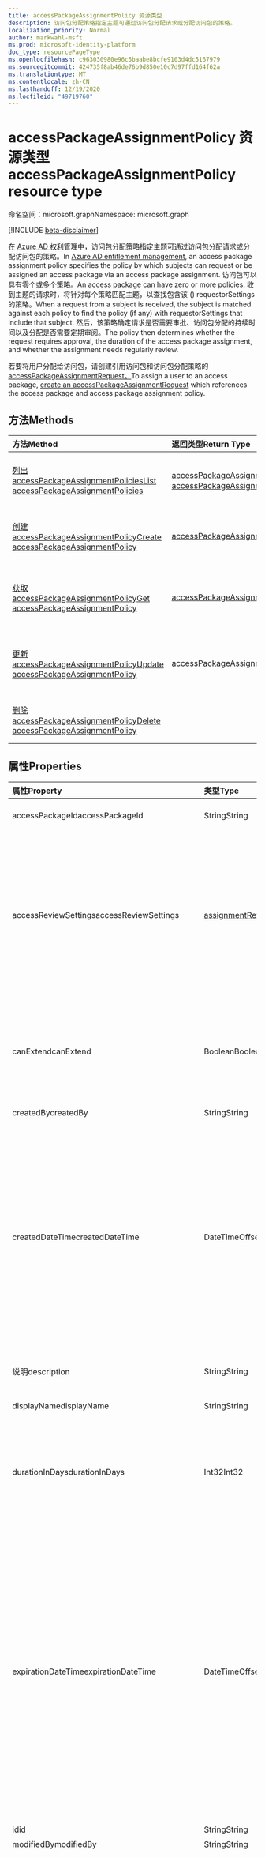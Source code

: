 ```yaml
---
title: accessPackageAssignmentPolicy 资源类型
description: 访问包分配策略指定主题可通过访问包分配请求或分配访问包的策略。
localization_priority: Normal
author: markwahl-msft
ms.prod: microsoft-identity-platform
doc_type: resourcePageType
ms.openlocfilehash: c963030980e96c5baabe8bcfe9103d4dc5167979
ms.sourcegitcommit: 424735f8ab46de76b9d850e10c7d97ffd164f62a
ms.translationtype: MT
ms.contentlocale: zh-CN
ms.lasthandoff: 12/19/2020
ms.locfileid: "49719760"
---
```

# <a name="accesspackageassignmentpolicy-resource-type"></a><span data-ttu-id="7981f-103">accessPackageAssignmentPolicy 资源类型</span><span class="sxs-lookup"><span data-stu-id="7981f-103">accessPackageAssignmentPolicy resource type</span></span>

<span data-ttu-id="7981f-104">命名空间：microsoft.graph</span><span class="sxs-lookup"><span data-stu-id="7981f-104">Namespace: microsoft.graph</span></span>

[!INCLUDE [beta-disclaimer](../../includes/beta-disclaimer.md)]

<span data-ttu-id="7981f-105">在 [Azure AD 权利](entitlementmanagement-root.md)管理中，访问包分配策略指定主题可通过访问包分配请求或分配访问包的策略。</span><span class="sxs-lookup"><span data-stu-id="7981f-105">In [Azure AD entitlement management](entitlementmanagement-root.md), an access package assignment policy specifies the policy by which subjects can request or be assigned an access package via an access package assignment.</span></span> <span data-ttu-id="7981f-106">访问包可以具有零个或多个策略。</span><span class="sxs-lookup"><span data-stu-id="7981f-106">An access package can have zero or more policies.</span></span> <span data-ttu-id="7981f-107">收到主题的请求时，将针对每个策略匹配主题，以查找包含该 () requestorSettings 的策略。</span><span class="sxs-lookup"><span data-stu-id="7981f-107">When a request from a subject is received, the subject is matched against each policy to find the policy (if any) with requestorSettings that include that subject.</span></span> <span data-ttu-id="7981f-108">然后，该策略确定请求是否需要审批、访问包分配的持续时间以及分配是否需要定期审阅。</span><span class="sxs-lookup"><span data-stu-id="7981f-108">The policy then determines whether the request requires approval, the duration of the access package assignment, and whether the assignment needs regularly review.</span></span>

<span data-ttu-id="7981f-109">若要将用户分配给访问包，请创建引用访问包和访问包分配策略的[accessPackageAssignmentRequest。](../api/accesspackageassignmentrequest-post.md)</span><span class="sxs-lookup"><span data-stu-id="7981f-109">To assign a user to an access package, [create an accessPackageAssignmentRequest](../api/accesspackageassignmentrequest-post.md) which references the access package and access package assignment policy.</span></span>


## <a name="methods"></a><span data-ttu-id="7981f-110">方法</span><span class="sxs-lookup"><span data-stu-id="7981f-110">Methods</span></span>

| <span data-ttu-id="7981f-111">方法</span><span class="sxs-lookup"><span data-stu-id="7981f-111">Method</span></span>       | <span data-ttu-id="7981f-112">返回类型</span><span class="sxs-lookup"><span data-stu-id="7981f-112">Return Type</span></span> | <span data-ttu-id="7981f-113">说明</span><span class="sxs-lookup"><span data-stu-id="7981f-113">Description</span></span> |
|:-------------|:------------|:------------|
| [<span data-ttu-id="7981f-114">列出 accessPackageAssignmentPolicies</span><span class="sxs-lookup"><span data-stu-id="7981f-114">List accessPackageAssignmentPolicies</span></span>](../api/accesspackageassignmentpolicy-list.md) | <span data-ttu-id="7981f-115">[accessPackageAssignmentPolicy](accesspackageassignmentpolicy.md) 集合</span><span class="sxs-lookup"><span data-stu-id="7981f-115">[accessPackageAssignmentPolicy](accesspackageassignmentpolicy.md) collection</span></span> | <span data-ttu-id="7981f-116">检索 accessPackageAssignmentPolicy 对象的列表。</span><span class="sxs-lookup"><span data-stu-id="7981f-116">Retrieve a list of accessPackageAssignmentPolicy objects.</span></span> |
| [<span data-ttu-id="7981f-117">创建 accessPackageAssignmentPolicy</span><span class="sxs-lookup"><span data-stu-id="7981f-117">Create accessPackageAssignmentPolicy</span></span>](../api/accesspackageassignmentpolicy-post.md) | [<span data-ttu-id="7981f-118">accessPackageAssignmentPolicy</span><span class="sxs-lookup"><span data-stu-id="7981f-118">accessPackageAssignmentPolicy</span></span>](accesspackageassignmentpolicy.md) | <span data-ttu-id="7981f-119">创建新的 accessPackageAssignmentPolicy 对象。</span><span class="sxs-lookup"><span data-stu-id="7981f-119">Create a new accessPackageAssignmentPolicy object.</span></span> |
| [<span data-ttu-id="7981f-120">获取 accessPackageAssignmentPolicy</span><span class="sxs-lookup"><span data-stu-id="7981f-120">Get accessPackageAssignmentPolicy</span></span>](../api/accesspackageassignmentpolicy-get.md) | [<span data-ttu-id="7981f-121">accessPackageAssignmentPolicy</span><span class="sxs-lookup"><span data-stu-id="7981f-121">accessPackageAssignmentPolicy</span></span>](accesspackageassignmentpolicy.md) | <span data-ttu-id="7981f-122">读取 accessPackageAssignmentPolicy 对象的属性和关系。</span><span class="sxs-lookup"><span data-stu-id="7981f-122">Read properties and relationships of an accessPackageAssignmentPolicy object.</span></span> |
| [<span data-ttu-id="7981f-123">更新 accessPackageAssignmentPolicy</span><span class="sxs-lookup"><span data-stu-id="7981f-123">Update accessPackageAssignmentPolicy</span></span>](../api/accesspackageassignmentpolicy-update.md)|[<span data-ttu-id="7981f-124">accessPackageAssignmentPolicy</span><span class="sxs-lookup"><span data-stu-id="7981f-124">accessPackageAssignmentPolicy</span></span>](accesspackageassignmentpolicy.md) | <span data-ttu-id="7981f-125">更新 accessPackageAssignmentPolicy 对象的属性。</span><span class="sxs-lookup"><span data-stu-id="7981f-125">Update the properties of an accessPackageAssignmentPolicy object.</span></span> |
| [<span data-ttu-id="7981f-126">删除 accessPackageAssignmentPolicy</span><span class="sxs-lookup"><span data-stu-id="7981f-126">Delete accessPackageAssignmentPolicy</span></span>](../api/accesspackageassignmentpolicy-delete.md) | | <span data-ttu-id="7981f-127">删除 accessPackageAssignmentPolicy。</span><span class="sxs-lookup"><span data-stu-id="7981f-127">Delete an accessPackageAssignmentPolicy.</span></span> |

## <a name="properties"></a><span data-ttu-id="7981f-128">属性</span><span class="sxs-lookup"><span data-stu-id="7981f-128">Properties</span></span>

| <span data-ttu-id="7981f-129">属性</span><span class="sxs-lookup"><span data-stu-id="7981f-129">Property</span></span>     | <span data-ttu-id="7981f-130">类型</span><span class="sxs-lookup"><span data-stu-id="7981f-130">Type</span></span>        | <span data-ttu-id="7981f-131">说明</span><span class="sxs-lookup"><span data-stu-id="7981f-131">Description</span></span> |
|:-------------|:------------|:------------|
|<span data-ttu-id="7981f-132">accessPackageId</span><span class="sxs-lookup"><span data-stu-id="7981f-132">accessPackageId</span></span>|<span data-ttu-id="7981f-133">String</span><span class="sxs-lookup"><span data-stu-id="7981f-133">String</span></span>|<span data-ttu-id="7981f-134">访问包的 ID。</span><span class="sxs-lookup"><span data-stu-id="7981f-134">ID of the access package.</span></span>|
|<span data-ttu-id="7981f-135">accessReviewSettings</span><span class="sxs-lookup"><span data-stu-id="7981f-135">accessReviewSettings</span></span>|[<span data-ttu-id="7981f-136">assignmentReviewSettings</span><span class="sxs-lookup"><span data-stu-id="7981f-136">assignmentReviewSettings</span></span>](assignmentreviewsettings.md)|<span data-ttu-id="7981f-137">谁必须查看此策略中对访问包的分配以及查看其分配多久。</span><span class="sxs-lookup"><span data-stu-id="7981f-137">Who must review, and how often, the assignments to the access package from this policy.</span></span> <span data-ttu-id="7981f-138">如果不需要审阅，则此属性为 null。</span><span class="sxs-lookup"><span data-stu-id="7981f-138">This property is null if reviews are not required.</span></span>|
|<span data-ttu-id="7981f-139">canExtend</span><span class="sxs-lookup"><span data-stu-id="7981f-139">canExtend</span></span>|<span data-ttu-id="7981f-140">Boolean</span><span class="sxs-lookup"><span data-stu-id="7981f-140">Boolean</span></span>|<span data-ttu-id="7981f-141">指示用户是否可以在审批后延长访问包分配持续时间。</span><span class="sxs-lookup"><span data-stu-id="7981f-141">Indicates whether a user can extend the access package assignment duration after approval.</span></span>|
|<span data-ttu-id="7981f-142">createdBy</span><span class="sxs-lookup"><span data-stu-id="7981f-142">createdBy</span></span>|<span data-ttu-id="7981f-143">String</span><span class="sxs-lookup"><span data-stu-id="7981f-143">String</span></span>|<span data-ttu-id="7981f-144">只读。</span><span class="sxs-lookup"><span data-stu-id="7981f-144">Read-only.</span></span>|
|<span data-ttu-id="7981f-145">createdDateTime</span><span class="sxs-lookup"><span data-stu-id="7981f-145">createdDateTime</span></span>|<span data-ttu-id="7981f-146">DateTimeOffset</span><span class="sxs-lookup"><span data-stu-id="7981f-146">DateTimeOffset</span></span>|<span data-ttu-id="7981f-p103">时间戳类型表示使用 ISO 8601 格式的日期和时间信息，并且始终处于 UTC 时间。例如，2014 年 1 月 1 日午夜 UTC 如下所示：`'2014-01-01T00:00:00Z'`</span><span class="sxs-lookup"><span data-stu-id="7981f-p103">The Timestamp type represents date and time information using ISO 8601 format and is always in UTC time. For example, midnight UTC on Jan 1, 2014 would look like this: `'2014-01-01T00:00:00Z'`</span></span>|
|<span data-ttu-id="7981f-149">说明</span><span class="sxs-lookup"><span data-stu-id="7981f-149">description</span></span>|<span data-ttu-id="7981f-150">String</span><span class="sxs-lookup"><span data-stu-id="7981f-150">String</span></span>|<span data-ttu-id="7981f-151">策略的说明。</span><span class="sxs-lookup"><span data-stu-id="7981f-151">The description of the policy.</span></span>|
|<span data-ttu-id="7981f-152">displayName</span><span class="sxs-lookup"><span data-stu-id="7981f-152">displayName</span></span>|<span data-ttu-id="7981f-153">String</span><span class="sxs-lookup"><span data-stu-id="7981f-153">String</span></span>|<span data-ttu-id="7981f-154">策略显示名称。</span><span class="sxs-lookup"><span data-stu-id="7981f-154">The display name of the policy.</span></span>|
|<span data-ttu-id="7981f-155">durationInDays</span><span class="sxs-lookup"><span data-stu-id="7981f-155">durationInDays</span></span>|<span data-ttu-id="7981f-156">Int32</span><span class="sxs-lookup"><span data-stu-id="7981f-156">Int32</span></span>|<span data-ttu-id="7981f-157">此策略中的分配在过期前的最后一天天数。</span><span class="sxs-lookup"><span data-stu-id="7981f-157">The number of days in which assignments from this policy last until they are expired.</span></span>|
|<span data-ttu-id="7981f-158">expirationDateTime</span><span class="sxs-lookup"><span data-stu-id="7981f-158">expirationDateTime</span></span>|<span data-ttu-id="7981f-159">DateTimeOffset</span><span class="sxs-lookup"><span data-stu-id="7981f-159">DateTimeOffset</span></span>|<span data-ttu-id="7981f-160">在此策略中创建的工作分配的到期日期。</span><span class="sxs-lookup"><span data-stu-id="7981f-160">The expiration date for assignments created in this policy.</span></span> <span data-ttu-id="7981f-161">时间戳类型表示采用 ISO 8601 格式的日期和时间信息，始终采用 UTC 时区。</span><span class="sxs-lookup"><span data-stu-id="7981f-161">The Timestamp type represents date and time information using ISO 8601 format and is always in UTC time.</span></span> <span data-ttu-id="7981f-162">例如，2014 年 1 月 1 日午夜 UTC 如下所示：`'2014-01-01T00:00:00Z'`</span><span class="sxs-lookup"><span data-stu-id="7981f-162">For example, midnight UTC on Jan 1, 2014 would look like this: `'2014-01-01T00:00:00Z'`</span></span>|
|<span data-ttu-id="7981f-163">id</span><span class="sxs-lookup"><span data-stu-id="7981f-163">id</span></span>|<span data-ttu-id="7981f-164">String</span><span class="sxs-lookup"><span data-stu-id="7981f-164">String</span></span>| <span data-ttu-id="7981f-165">只读。</span><span class="sxs-lookup"><span data-stu-id="7981f-165">Read-only.</span></span>|
|<span data-ttu-id="7981f-166">modifiedBy</span><span class="sxs-lookup"><span data-stu-id="7981f-166">modifiedBy</span></span>|<span data-ttu-id="7981f-167">String</span><span class="sxs-lookup"><span data-stu-id="7981f-167">String</span></span>|<span data-ttu-id="7981f-168">只读。</span><span class="sxs-lookup"><span data-stu-id="7981f-168">Read-only.</span></span>|
|<span data-ttu-id="7981f-169">modifiedDateTime</span><span class="sxs-lookup"><span data-stu-id="7981f-169">modifiedDateTime</span></span>|<span data-ttu-id="7981f-170">DateTimeOffset</span><span class="sxs-lookup"><span data-stu-id="7981f-170">DateTimeOffset</span></span>|<span data-ttu-id="7981f-p105">时间戳类型表示使用 ISO 8601 格式的日期和时间信息，并且始终处于 UTC 时间。例如，2014 年 1 月 1 日午夜 UTC 如下所示：`'2014-01-01T00:00:00Z'`</span><span class="sxs-lookup"><span data-stu-id="7981f-p105">The Timestamp type represents date and time information using ISO 8601 format and is always in UTC time. For example, midnight UTC on Jan 1, 2014 would look like this: `'2014-01-01T00:00:00Z'`</span></span>|
|<span data-ttu-id="7981f-173">requestApprovalSettings</span><span class="sxs-lookup"><span data-stu-id="7981f-173">requestApprovalSettings</span></span>|[<span data-ttu-id="7981f-174">approvalSettings</span><span class="sxs-lookup"><span data-stu-id="7981f-174">approvalSettings</span></span>](approvalsettings.md)|<span data-ttu-id="7981f-175">谁必须批准此策略中的访问包请求。</span><span class="sxs-lookup"><span data-stu-id="7981f-175">Who must approve requests for access package in this policy.</span></span>|
|<span data-ttu-id="7981f-176">requestorSettings</span><span class="sxs-lookup"><span data-stu-id="7981f-176">requestorSettings</span></span>|[<span data-ttu-id="7981f-177">requestorSettings</span><span class="sxs-lookup"><span data-stu-id="7981f-177">requestorSettings</span></span>](requestorsettings.md)|<span data-ttu-id="7981f-178">谁能从此策略请求此访问包。</span><span class="sxs-lookup"><span data-stu-id="7981f-178">Who can request this access package from this policy.</span></span>|
|<span data-ttu-id="7981f-179">问题</span><span class="sxs-lookup"><span data-stu-id="7981f-179">questions</span></span>|<span data-ttu-id="7981f-180">[accessPackageQuestion](accesspackagequestion.md) 集合</span><span class="sxs-lookup"><span data-stu-id="7981f-180">[accessPackageQuestion](accesspackagequestion.md) collection</span></span>|<span data-ttu-id="7981f-181">向请求者提出问题。</span><span class="sxs-lookup"><span data-stu-id="7981f-181">Questions that are posed to the  requestor.</span></span>|


## <a name="relationships"></a><span data-ttu-id="7981f-182">关系</span><span class="sxs-lookup"><span data-stu-id="7981f-182">Relationships</span></span>

| <span data-ttu-id="7981f-183">关系</span><span class="sxs-lookup"><span data-stu-id="7981f-183">Relationship</span></span> | <span data-ttu-id="7981f-184">类型</span><span class="sxs-lookup"><span data-stu-id="7981f-184">Type</span></span>        | <span data-ttu-id="7981f-185">说明</span><span class="sxs-lookup"><span data-stu-id="7981f-185">Description</span></span> |
|:-------------|:------------|:------------|
|<span data-ttu-id="7981f-186">accessPackage</span><span class="sxs-lookup"><span data-stu-id="7981f-186">accessPackage</span></span>|[<span data-ttu-id="7981f-187">accessPackage</span><span class="sxs-lookup"><span data-stu-id="7981f-187">accessPackage</span></span>](accesspackage.md)| <span data-ttu-id="7981f-188">具有此策略的访问包。</span><span class="sxs-lookup"><span data-stu-id="7981f-188">The access package with this policy.</span></span> <span data-ttu-id="7981f-189">只读。</span><span class="sxs-lookup"><span data-stu-id="7981f-189">Read-only.</span></span> <span data-ttu-id="7981f-190">可为 Null。</span><span class="sxs-lookup"><span data-stu-id="7981f-190">Nullable.</span></span>|

## <a name="json-representation"></a><span data-ttu-id="7981f-191">JSON 表示形式</span><span class="sxs-lookup"><span data-stu-id="7981f-191">JSON representation</span></span>

<span data-ttu-id="7981f-192">下面是资源的 JSON 表示形式。</span><span class="sxs-lookup"><span data-stu-id="7981f-192">The following is a JSON representation of the resource.</span></span>

<!-- {
  "blockType": "resource",
  "optionalProperties": [

  ],
  "@odata.type": "microsoft.graph.accessPackageAssignmentPolicy",
  "baseType": "",
  "keyProperty": "id"
}-->

```json
{
    "id": "string",
    "accessPackageId": "string",
    "displayName": "string",
    "description": "string",
    "isDenyPolicy": false,
    "canExtend": false,
    "durationInDays": 365,
    "requestorSettings": {
        "scopeType": "string",
        "acceptRequests": true,
        "allowedRequestors": [{
            "@odata.type": "#microsoft.graph.userSet"
        }]
    },
    "requestApprovalSettings": {
        "isApprovalRequired": false,
        "isApprovalRequiredForExtension": false,
        "isRequestorJustificationRequired": false,
        "approvalMode": "string",
        "approvalStages": [{
            "approvalStageTimeOutInDays": 14,
            "isApproverJustificationRequired": true,
            "isEscalationEnabled": true,
            "escalationTimeInMinutes": 11520,
            "primaryApprovers": [{
                "@odata.type": "#microsoft.graph.userSet"
            }],
            "escalationApprovers": [{
                "@odata.type": "#microsoft.graph.userSet"
            }]
        }]
    },
    "accessReviewSettings": null,
    "questions": [{
        "@odata.type": "#microsoft.graph.question"
    }]
}
```

<!-- uuid: 16cd6b66-4b1a-43a1-adaf-3a886856ed98
2019-02-04 14:57:30 UTC -->
<!-- {
  "type": "#page.annotation",
  "description": "accessPackageAssignmentPolicy resource",
  "keywords": "",
  "section": "documentation",
  "tocPath": ""
}-->

